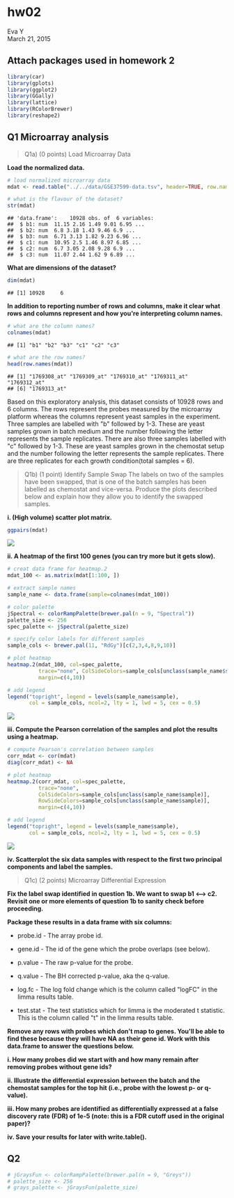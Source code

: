 # hw02
Eva Y  
March 21, 2015  

## Attach packages used in homework 2

```r
library(car)
library(gplots)
library(ggplot2)
library(GGally)
library(lattice)
library(RColorBrewer)
library(reshape2)
```

## Q1 Microarray analysis

> Q1a) (0 points) Load Microarray Data

**Load the normalized data.**

```r
# load normalized microarray data
mdat <- read.table("../../data/GSE37599-data.tsv", header=TRUE, row.names=1)

# what is the flavour of the dataset? 
str(mdat)
```

```
## 'data.frame':	10928 obs. of  6 variables:
##  $ b1: num  11.15 2.16 1.49 9.01 6.95 ...
##  $ b2: num  6.8 3.18 1.43 9.46 6.9 ...
##  $ b3: num  6.71 3.13 1.82 9.23 6.96 ...
##  $ c1: num  10.95 2.5 1.46 8.97 6.85 ...
##  $ c2: num  6.7 3.05 2.08 9.28 6.9 ...
##  $ c3: num  11.07 2.44 1.62 9 6.89 ...
```

**What are dimensions of the dataset?**

```r
dim(mdat)
```

```
## [1] 10928     6
```

**In addition to reporting number of rows and columns, make it clear what rows and columns represent and how you're interpreting column names.**

```r
# what are the column names?
colnames(mdat)
```

```
## [1] "b1" "b2" "b3" "c1" "c2" "c3"
```

```r
# what are the row names?
head(row.names(mdat))
```

```
## [1] "1769308_at" "1769309_at" "1769310_at" "1769311_at" "1769312_at"
## [6] "1769313_at"
```

Based on this exploratory analysis, this dataset consists of 10928 rows and 6 columns. The rows represent the probes measured by the microarray platform whereas the columns represent yeast samples in the experiment. Three samples are labelled with "b" followed by 1-3. These are yeast samples grown in batch medium and the number following the letter represents the sample replicates. There are also three samples labelled with "c" followed by 1-3. These are yeast samples grown in the chemostat setup and the number following the letter represents the sample replicates. There are three replicates for each growth condition(total samples = 6).

> Q1b) (1 point) Identify Sample Swap
The labels on two of the samples have been swapped, that is one of the batch samples has been labelled as chemostat and vice-versa. Produce the plots described below and explain how they allow you to identify the swapped samples.

**i. (High volume) scatter plot matrix.**

```r
ggpairs(mdat)
```

![](hw02_files/figure-html/unnamed-chunk-5-1.png) 

**ii. A heatmap of the first 100 genes (you can try more but it gets slow).**

```r
# creat data frame for heatmap.2
mdat_100 <- as.matrix(mdat[1:100, ])

# extract sample names
sample_name <- data.frame(sample=colnames(mdat_100))

# color palette 
jSpectral <- colorRampPalette(brewer.pal(n = 9, "Spectral"))
palette_size <- 256
spec_palette <- jSpectral(palette_size)

# specify color labels for different samples
sample_cols <- brewer.pal(11, "RdGy")[c(2,3,4,8,9,10)]

# plot heatmap
heatmap.2(mdat_100, col=spec_palette, 
          trace="none", ColSideColors=sample_cols[unclass(sample_name$sample)],
          margin=c(4,10))

# add legend
legend("topright", legend = levels(sample_name$sample),
       col = sample_cols, ncol=2, lty = 1, lwd = 5, cex = 0.5)
```

![](hw02_files/figure-html/unnamed-chunk-6-1.png) 

**iii. Compute the Pearson correlation of the samples and plot the results using a heatmap.**

```r
# compute Pearson's correlation between samples
corr_mdat <- cor(mdat)
diag(corr_mdat) <- NA

# plot heatmap
heatmap.2(corr_mdat, col=spec_palette,
          trace="none", 
          ColSideColors=sample_cols[unclass(sample_name$sample)], 
          RowSideColors=sample_cols[unclass(sample_name$sample)], 
          margin=c(4,10))

# add legend
legend("topright", legend = levels(sample_name$sample),
       col = sample_cols, ncol=2, lty = 1, lwd = 5, cex = 0.5)
```

![](hw02_files/figure-html/unnamed-chunk-7-1.png) 

**iv. Scatterplot the six data samples with respect to the first two principal components and label the samples.**


> Q1c) (2 points) Microarray Differential Expression

**Fix the label swap identified in question 1b. We want to swap b1 <--> c2. Revisit one or more elements of question 1b to sanity check before proceeding.**


**Package these results in a data frame with six columns:**

- probe.id - The array probe id.

- gene.id - The id of the gene which the probe overlaps (see below).

- p.value - The raw p-value for the probe.

- q.value - The BH corrected p-value, aka the q-value.

- log.fc - The log fold change which is the column called "logFC" in the limma results table.

- test.stat - The test statistics which for limma is the moderated t statistic. This is the column called "t" in the limma results table.



**Remove any rows with probes which don't map to genes. You'll be able to find these because they will have NA as their gene id. Work with this data.frame to answer the questions below.**



**i. How many probes did we start with and how many remain after removing probes without gene ids?**


**ii. Illustrate the differential expression between the batch and the chemostat samples for the top hit (i.e., probe with the lowest p- or q-value).**

**iii. How many probes are identified as differentially expressed at a false discovery rate (FDR) of 1e-5 (note: this is a FDR cutoff used in the original paper)?**

**iv. Save your results for later with write.table().**

## Q2 


```r
# jGraysFun <- colorRampPalette(brewer.pal(n = 9, "Greys"))
# palette_size <- 256
# grays_palette <- jGraysFun(palette_size)
```

